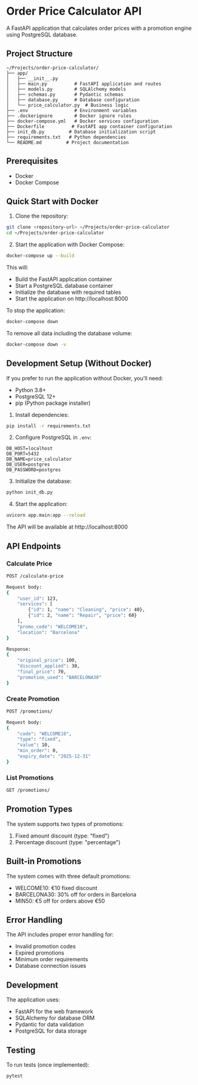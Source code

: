 # Order Price Calculator API

A FastAPI application that calculates order prices with a promotion engine using PostgreSQL database.

## Project Structure

```
~/Projects/order-price-calculator/
├── app/
│   ├── __init__.py
│   ├── main.py          # FastAPI application and routes
│   ├── models.py        # SQLAlchemy models
│   ├── schemas.py       # Pydantic schemas
│   ├── database.py      # Database configuration
│   └── price_calculator.py  # Business logic
├── .env                 # Environment variables
├── .dockerignore        # Docker ignore rules
├── docker-compose.yml   # Docker services configuration
├── Dockerfile          # FastAPI app container configuration
├── init_db.py         # Database initialization script
├── requirements.txt   # Python dependencies
└── README.md         # Project documentation
```

## Prerequisites

- Docker
- Docker Compose

## Quick Start with Docker

1. Clone the repository:
```bash
git clone <repository-url> ~/Projects/order-price-calculator
cd ~/Projects/order-price-calculator
```

2. Start the application with Docker Compose:
```bash
docker-compose up --build
```

This will:
- Build the FastAPI application container
- Start a PostgreSQL database container
- Initialize the database with required tables
- Start the application on http://localhost:8000

To stop the application:
```bash
docker-compose down
```

To remove all data including the database volume:
```bash
docker-compose down -v
```

## Development Setup (Without Docker)

If you prefer to run the application without Docker, you'll need:
- Python 3.8+
- PostgreSQL 12+
- pip (Python package installer)

1. Install dependencies:
```bash
pip install -r requirements.txt
```

2. Configure PostgreSQL in `.env`:
```env
DB_HOST=localhost
DB_PORT=5432
DB_NAME=price_calculator
DB_USER=postgres
DB_PASSWORD=postgres
```

3. Initialize the database:
```bash
python init_db.py
```

4. Start the application:
```bash
uvicorn app.main:app --reload
```

The API will be available at http://localhost:8000

## API Endpoints

### Calculate Price
```bash
POST /calculate-price

Request body:
{
    "user_id": 123,
    "services": [
        {"id": 1, "name": "Cleaning", "price": 40},
        {"id": 2, "name": "Repair", "price": 60}
    ],
    "promo_code": "WELCOME10",
    "location": "Barcelona"
}

Response:
{
    "original_price": 100,
    "discount_applied": 30,
    "final_price": 70,
    "promotion_used": "BARCELONA30"
}
```

### Create Promotion
```bash
POST /promotions/

Request body:
{
    "code": "WELCOME10",
    "type": "fixed",
    "value": 10,
    "min_order": 0,
    "expiry_date": "2025-12-31"
}
```

### List Promotions
```bash
GET /promotions/
```

## Promotion Types

The system supports two types of promotions:
1. Fixed amount discount (type: "fixed")
2. Percentage discount (type: "percentage")

## Built-in Promotions

The system comes with three default promotions:
- WELCOME10: €10 fixed discount
- BARCELONA30: 30% off for orders in Barcelona
- MIN50: €5 off for orders above €50

## Error Handling

The API includes proper error handling for:
- Invalid promotion codes
- Expired promotions
- Minimum order requirements
- Database connection issues

## Development

The application uses:
- FastAPI for the web framework
- SQLAlchemy for database ORM
- Pydantic for data validation
- PostgreSQL for data storage

## Testing

To run tests (once implemented):
```bash
pytest
